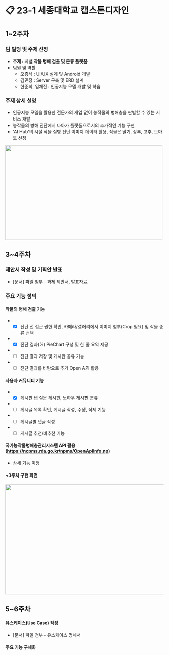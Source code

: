# 📋 23-1 세종대학교 캡스톤디자인

## 1~2주차
### 팀 빌딩 및 주제 선정
* **주제 : 시설 작물 병해 검출 및 분류 플랫폼**    
* 팀원 및 역할
  * 오종석 : UI/UX 설계 및 Android 개발
  * 김민정 : Server 구축 및 ERD 설계
  * 현준희, 임채진 : 인공지능 모델 개발 및 학습
### 주제 상세 설명   
* 인공지능 모델을 활용한 전문가의 개입 없이 농작물의 병해충을 판별할 수 있는 서비스 개발
* 농작물의 병해 진단에서 나아가 플랫폼으로서의 추가적인 기능 구현
* 'AI Hub'의 시설 작물 질병 진단 이미지 데이터 활용, 작물은 딸기, 상추, 고추, 토마토 선정   
<img src="https://user-images.githubusercontent.com/98886487/227699209-9b3a2d70-d4d7-4d48-b6f8-00a54f96113b.png" width="500" height="300" /> 

## 3~4주차
### 제안서 작성 및 기획안 발표   
* [문서] 파일 첨부 - 과제 제안서, 발표자료
### 주요 기능 정의
#### 작물의 병해 검출 기능   
* - [x] 진단 전 접근 권한 확인, 카메라/갤러리에서 이미지 첨부(Crop 필요) 및 작물 종류 선택
* - [x] 진단 결과(%) PieChart 구성 및 한 줄 요약 제공
* - [ ] 진단 결과 저장 및 게시판 공유 기능
* - [ ] 진단 결과를 바탕으로 추가 Open API 활용

#### 사용자 커뮤니티 기능
* - [x] 게시판 탭 질문 게시판, 노하우 게시판 분류
* - [ ] 게시글 목록 확인, 게시글 작성, 수정, 삭제 기능
* - [ ] 게시글별 댓글 작성
* - [ ] 게시글 추천/비추천 기능

#### 국가농작물병해충관리시스템 API 활용 (https://ncpms.rda.go.kr/npms/OpenApiInfo.np)
* 상세 기능 미정

#### ~3주차 구현 화면
<img src="https://user-images.githubusercontent.com/98886487/227852438-50f2bdc2-f62d-48f9-bb6e-5a261634f852.png" width="700" height="350" /> 

## 5~6주차
#### 유스케이스(Use Case) 작성
* [문서] 파일 첨부 - 유스케이스 명세서
#### 주요 기능 구체화
